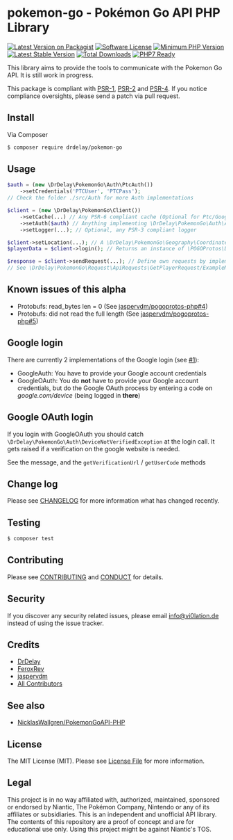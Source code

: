 # pokemon-go - Pokémon Go API PHP Library

[![Latest Version on Packagist][ico-version]][link-packagist]
[![Software License][ico-license]](LICENSE.md)
[![Minimum PHP Version](https://img.shields.io/badge/php-%3E%3D%207.0-8892BF.svg)](https://secure.php.net)
[![Latest Stable Version][ico-githubversion]][link-releases]
[![Total Downloads][ico-downloads]][link-packagist]
[![PHP7 Ready](https://img.shields.io/badge/PHP7-ready-green.svg)][link-packagist]

This library aims to provide the tools to communicate with the Pokemon Go API. 
It is still work in progress.

This package is compliant with [PSR-1], [PSR-2] and [PSR-4]. If you notice compliance oversights, 
please send a patch via pull request.

[PSR-1]: https://github.com/php-fig/fig-standards/blob/master/accepted/PSR-1-basic-coding-standard.md
[PSR-2]: https://github.com/php-fig/fig-standards/blob/master/accepted/PSR-2-coding-style-guide.md
[PSR-4]: https://github.com/php-fig/fig-standards/blob/master/accepted/PSR-4-autoloader.md

## Install

Via Composer

``` bash
$ composer require drdelay/pokemon-go
```

## Usage

``` php
$auth = (new \DrDelay\PokemonGo\Auth\PtcAuth())
    ->setCredentials('PTCUser', 'PTCPass');
// Check the folder ./src/Auth for more Auth implementations

$client = (new \DrDelay\PokemonGo\Client())
    ->setCache(...) // Any PSR-6 compliant cache (Optional for Ptc/GoogleAuth, **necessary** for GoogleOAuth, recommended always)
    ->setAuth($auth) // Anything implementing \DrDelay\PokemonGo\Auth\AuthInterface
    ->setLogger(...); // Optional, any PSR-3 compliant logger

$client->setLocation(...); // A \DrDelay\PokemonGo\Geography\Coordinate , optional
$playerData = $client->login(); // Returns an instance of \POGOProtos\Data\PlayerData

$response = $client->sendRequest(...); // Define own requests by implementing \DrDelay\PokemonGo\Request\ApiRequestInterface / extending \DrDelay\PokemonGo\Request\AbstractApiRequest
// See \DrDelay\PokemonGo\Request\ApiRequests\GetPlayerRequest/ExampleMultiRequest as examples
```

## Known issues of this alpha

- Protobufs: read_bytes len = 0 (See [jaspervdm/pogoprotos-php#4](https://github.com/jaspervdm/pogoprotos-php/pull/4))
- Protobufs: did not read the full length (See [jaspervdm/pogoprotos-php#5](https://github.com/jaspervdm/pogoprotos-php/issues/5#issuecomment-235719989))

## Google login

There are currently 2 implementations of the Google login (see [#1](https://github.com/DrDelay/pokemon-go/pull/1)):
- GoogleAuth: You have to provide your Google account credentials
- GoogleOAuth: You do **not** have to provide your Google account credentials, but do the Google OAuth process by entering a code on *google.com/device* (being logged in **there**)

## Google OAuth login

If you login with GoogleOAuth you should catch `\DrDelay\PokemonGo\Auth\DeviceNotVerifiedException` at the login call. It gets raised if a verification on the google website is needed.

See the message, and the `getVerificationUrl` / `getUserCode` methods

## Change log

Please see [CHANGELOG](CHANGELOG.md) for more information what has changed recently.

## Testing

``` bash
$ composer test
```

## Contributing

Please see [CONTRIBUTING](CONTRIBUTING.md) and [CONDUCT](CONDUCT.md) for details.

## Security

If you discover any security related issues, please email info@vi0lation.de instead of using the issue tracker.

## Credits

- [DrDelay][link-author]
- [FeroxRev](https://github.com/FeroxRev/Pokemon-Go-Rocket-API)
- [jaspervdm](https://github.com/jaspervdm)
- [All Contributors][link-contributors]

## See also

- [NicklasWallgren/PokemonGoAPI-PHP](https://github.com/NicklasWallgren/PokemonGoAPI-PHP)

## License

The MIT License (MIT). Please see [License File](LICENSE.md) for more information.

## Legal

This project is in no way affiliated with, authorized, maintained, sponsored or endorsed by Niantic, The Pokémon Company, Nintendo or any of its affiliates or subsidiaries. 
This is an independent and unofficial API library. 
The contents of this repository are a proof of concept and are for educational use only. 
Using this project might be against Niantic's TOS. 

[ico-version]: https://img.shields.io/packagist/v/drdelay/pokemon-go.svg?style=flat-square
[ico-license]: https://img.shields.io/badge/license-MIT-brightgreen.svg?style=flat-square
[ico-githubversion]: https://poser.pugx.org/drdelay/pokemon-go/v/stable
[ico-downloads]: https://img.shields.io/packagist/dt/drdelay/pokemon-go.svg?style=flat-square

[link-packagist]: https://packagist.org/packages/drdelay/pokemon-go
[link-releases]: https://github.com/DrDelay/pokemon-go/releases
[link-author]: https://github.com/DrDelay
[link-contributors]: ../../contributors
